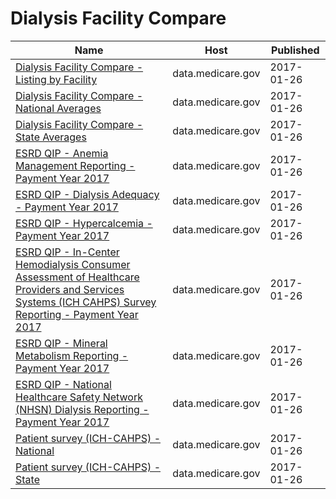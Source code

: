 # Dialysis Facility Compare

Name | Host | Published
---- | ---- | ---------
[Dialysis Facility Compare - Listing by Facility](../datasets/23ew-n7w9.md) | data.medicare.gov | 2017-01-26
[Dialysis Facility Compare - National Averages](../datasets/2rkq-ygai.md) | data.medicare.gov | 2017-01-26
[Dialysis Facility Compare - State Averages](../datasets/2fpu-cgbb.md) | data.medicare.gov | 2017-01-26
[ESRD QIP - Anemia Management Reporting - Payment Year 2017](../datasets/t6ez-29z5.md) | data.medicare.gov | 2017-01-26
[ESRD QIP - Dialysis Adequacy - Payment Year 2017](../datasets/85f7-fdqf.md) | data.medicare.gov | 2017-01-26
[ESRD QIP - Hypercalcemia - Payment Year 2017](../datasets/7eyv-c623.md) | data.medicare.gov | 2017-01-26
[ESRD QIP - In-Center Hemodialysis Consumer Assessment of Healthcare Providers and Services Systems (ICH CAHPS) Survey Reporting - Payment Year 2017](../datasets/gfzz-8msb.md) | data.medicare.gov | 2017-01-26
[ESRD QIP - Mineral Metabolism Reporting - Payment Year 2017](../datasets/vcdt-av5j.md) | data.medicare.gov | 2017-01-26
[ESRD QIP - National Healthcare Safety Network (NHSN) Dialysis Reporting - Payment Year 2017](../datasets/bmqj-88i5.md) | data.medicare.gov | 2017-01-26
[Patient survey (ICH-CAHPS) - National](../datasets/utgq-v46w.md) | data.medicare.gov | 2017-01-26
[Patient survey (ICH-CAHPS) - State](../datasets/hanv-ru8h.md) | data.medicare.gov | 2017-01-26

